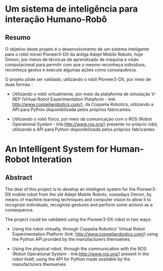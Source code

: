 # Um sistema de inteligência para interação Humano-Robô
## Resumo
O objetivo deste projeto é o desenvolvimento de um sistema inteligente para o robô móvel Pioneer3-DX da antiga Adept Mobile Robots, hoje Omron, por meios de técnicas de aprendizado de máquina e visão computacional para permitir com que o mesmo reconheça indivíduos, reconheça gestos e execute algumas ações como consequência.

O projeto pôde ser validado, utilizando o robô Pioneer3-DX, por meio de duas formas :

- Utilizando o robô virtualmente, por meio da plataforma de simulação V-REP (Virtual Robot Experimentation Plataform - link: http://www.coppeliarobotics.com/), da Coppelia Robotics, utilizando a API para Python disponibilizada pelos próprios fabricantes.

- Utilizando o robô físico, por meio da comunicação com o ROS (Robot Operational System - link:http://www.ros.org/) presente no próprio robô, utilizando a API para Python disponibilizada pelos próprios fabricantes

# An Intelligent System for Human-Robot Interation
## Abstract
The deal of this project is to develop an intelligent system for the Pioneer3-DX mobile robot from the old Adept Mobile Robots, nowadays Omron, by means of machine learning techniques and computer vision to allow it to recognize individuals, recognize gestures and perform some actions as a consequence.

The project could be validated using the Pioneer3-DX robot in two ways:

- Using the robot virtually, through Coppelia Robotics' Virtual Robot Experimentation Platform (link: http://www.coppeliarobotics.com/) using the Python API provided by the manufacturers themselves.

- Using the physical robot, through the communication with the ROS (Robot Operational System - link:http://www.ros.org/) present in the robot itself, using the API for Python made available by the manufacturers themselves
